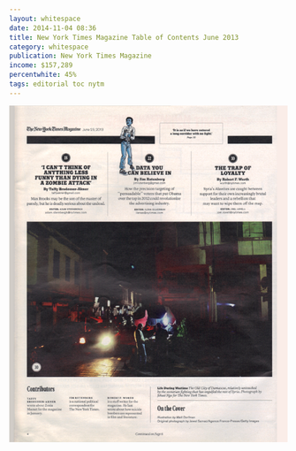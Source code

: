 ```yaml
---
layout: whitespace
date: 2014-11-04 08:36
title: New York Times Magazine Table of Contents June 2013
category: whitespace
publication: New York Times Magazine
income: $157,289
percentwhite: 45%
tags: editorial toc nytm 
---
```




           
<img src="/img/editscans/NYT_contents_1.png">
            
<div class="overlayContainer">
<object type="image/svg+xml" data="/img/overlays/NYT_contents_1.svg" class="trans"></object>
</div>


            
        
        
